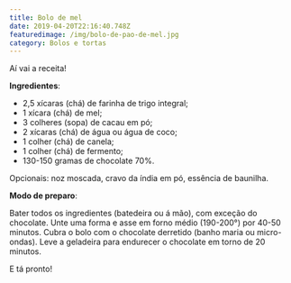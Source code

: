 ```yaml
---
title: Bolo de mel
date: 2019-04-20T22:16:40.748Z
featuredimage: /img/bolo-de-pao-de-mel.jpg
category: Bolos e tortas
---
```

Aí vai a receita!

**Ingredientes**:

* 2,5 xícaras (chá) de farinha de trigo integral;
* 1 xícara (chá) de mel;
* 3 colheres (sopa) de cacau em pó;
* 2 xícaras (chá) de água ou água de coco;
* 1 colher (chá) de canela;
* 1 colher (chá) de fermento;
* 130-150 gramas de chocolate 70%.

Opcionais: noz moscada, cravo da índia em pó, essência de baunilha.

**Modo de preparo**:

Bater todos os ingredientes (batedeira ou á mão), com exceção do chocolate. Unte uma forma e asse em forno médio (190-200°) por 40-50 minutos. Cubra o bolo com o chocolate derretido (banho maria ou micro-ondas). Leve a geladeira para endurecer o chocolate em torno de 20 minutos.

E tá pronto!
